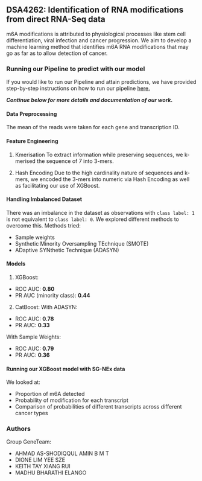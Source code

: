 ## DSA4262: Identification of RNA modifications from direct RNA-Seq data
m6A modifications is attributed to physiological processes like stem cell differentiation, viral infection and cancer progression. We aim to develop a machine learning method that identifies m6A RNA modifications that may go as far as to allow detection of cancer.

### Running our Pipeline to predict with our model
If you would like to run our Pipeline and attain predictions, we have provided step-by-step instructions on how to run our pipeline [here.](https://github.com/shodiqqul/DSA4262-geneteam/tree/main/Pipeline)

**_Continue below for more details and documentation of our work._**

#### Data Preprocessing
The mean of the reads were taken for each gene and transcription ID.

#### Feature Engineering

1. Kmerisation
To extract information while preserving sequences, we k-merised the sequence of 7 into 3-mers.

2. Hash Encoding
Due to the high cardinality nature of sequences and k-mers, we encoded the 3-mers into numeric via Hash Encoding as well as facilitating our use of XGBoost.

#### Handling Imbalanced Dataset

There was an imbalance in the dataset as observations with ```class label: 1``` is not equivalent to ```class label: 0```. We explored different methods to overcome this.
Methods tried:
- Sample weights
- Synthetic Minority Oversampling TEchnique (SMOTE) 
- ADaptive SYNthetic Technique (ADASYN)

#### Models
1. XGBoost:
- ROC AUC: **0.80**
- PR AUC (minority class): **0.44**

2. CatBoost:
With ADASYN:
- ROC AUC: **0.78**
- PR AUC: **0.33**

With Sample Weights:
- ROC AUC: **0.79**
- PR AUC: **0.36**

#### Running our XGBoost model with SG-NEx data
We looked at:
- Proportion of m6A detected
- Probability of modification for each transcript
- Comparison of probabilities of different transcripts across different cancer types


### Authors
Group GeneTeam:
- AHMAD AS-SHODIQQUL AMIN B M T
- DIONE LIM YEE SZE
- KEITH TAY XIANG RUI
- MADHU BHARATHI ELANGO
